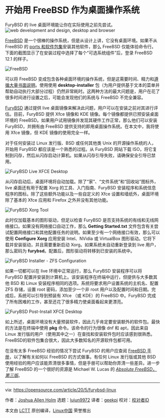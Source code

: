 [#]: collector: (lujun9972)
[#]: translator: (geekpi)
[#]: reviewer: ( )
[#]: publisher: ( )
[#]: url: ( )
[#]: subject: (Getting started with FreeBSD as a desktop operating system)
[#]: via: (https://opensource.com/article/20/5/furybsd-linux)
[#]: author: (Joshua Allen Holm https://opensource.com/users/holmja)

开始用 FreeBSD 作为桌面操作系统
======
FuryBSD 的 live 桌面环境能让你在实际使用之前先尝试。
![web development and design, desktop and browser][1]

[FreeBSD][2] 是一个很棒的操作系统，但是从设计上讲，它没有桌面环境。如果不从 FreeBSD 的 [ports 和软件包集][3]安装其他软件，那么 FreeBSD 仅能体验命令行。下面的截图显示了在安装过程中选择了每个“可选系统组件”后，登录 FreeBSD 12.1 的样子。

![FreeBSD][4]

可以将 FreeBSD 变成包含各种桌面环境的操作系统，但是这需要时间、精力和[遵循大量书面说明][5]。使用使用 **desktop-installer** 包（为用户提供基于文本的菜单并帮助自动执行大部分过程）仍然非常耗时。这两种方法的最大问题是，用户在花了很多时间进行设置之后，可能会发现他们的系统与 FreeBSD 不完全兼容。

[FuryBSD][6] 通过提供 live 桌面镜像来解决此问题，用户可以在安装之前对其进行评估。目前，FuryBSD 提供 Xfce 镜像和 KDE 镜像。每个镜像都提供已预安装桌面环境的 FreeBSD。如果用户试用镜像并发现其硬件工作正常，那么他们可以安装 FuryBSD，并拥有由 FreeBSD 提供支持的即用桌面操作系统。在本文中，我将使用 Xfce 镜像，但 KDE 镜像的使用完全一样。

对于任何安装过 Linux 发行版、BSD 或任何其他类 Unix 的开源操作系统的人，开始用 FuryBSD 都应该是一个熟悉的过程。从 FuryBSD 网站下载 ISO，将它复制到闪存，然后从闪存启动计算机。如果从闪存引导失败，请确保安全引导已禁用。

![FuryBSD Live XFCE Desktop][7]

从闪存启动后，桌面环境将自动加载。除了“家”、“文件系统”和“回收站”图标外，live 桌面还有用于配置 Xorg 的工具、入门指南、FuryBSD 安装程序和系统信息程序的图标。除了这些额外功能以及一些自定义的 Xfce 设置和墙纸外，桌面环境除了基本的 Xfce 应用和 Firefox 之外并没有其他功能。

![FuryBSD Xorg Tool][8]

此时仅加载基本的图形驱动，但足以检查 FuryBSD 是否支持系统的有线和无线网络接口。如果没有网络接口自动工作，那么 **Getting Started.txt** 文件包含有关尝试配置网络接口和其他配置任务的说明。如果至少有一个网络接口有效，那么可以使用 **Configure Xorg** 应用安装 Intel、NVidia 或 VirtualBox 图形驱动。它将下载并安装驱动，并且需要重新启动 Xorg。如果系统未自动重新登录到 live 用户，那么密码为 **furybsd**。配置后，图形驱动将转移到已安装的系统中。

![FuryBSD Installer - ZFS Configuration][9]

如果一切都可以在 live 环境中正常运行，那么 FuryBSD 安装程序可以将 FuryBSD 配置并安装到计算机上。该安装程序在终端中运行，但提供与大多数其他 BSD 和 Linux 安装程序相同的选项。系统将要求用户设置系统的主机名、配置 ZFS 存储，设置 root 密码，添加至少一个非 root 用户以及配置时间和日期。完成后，系统可以引导到预装有 Xfce （或 KDE）的 FreeBSD 中。FuryBSD 完成了所有困难的工作，甚至还花了很多精力使桌面看起来更漂亮。

![FuryBSD Post-Install XFCE Desktop][10]

如上所述，桌面环境没有大量预装软件，因此几乎肯定要安装额外的软件包。最快的方法是在终端中使用 **pkg** 命令。该命令的行为很像 dnf 和 apt，因此来自 Linux 发行版的用户（使用其中之一）在查找和安装软件包时应该感到很熟悉。 FreeBSD的软件包集合很大，因此大多数知名的开源软件包都可用。

在没有太多 FreeBSD 经验的情况下尝试 FuryBSD 的用户应查阅 [FreeBSD 手册][11]，以了解有关如何以 FreeBSD 的方式做事。有任何 Linux 发行版或其他 BSD 使用经验的用户应该能弄清很多事情，但是手册可以帮助你弄清一些差异。进一步了解 FreeBSD 的一个很好的资源是 Michael W. Lucas 的 _[Absolute FreeBSD，第三版][12]_。

--------------------------------------------------------------------------------

via: https://opensource.com/article/20/5/furybsd-linux

作者：[Joshua Allen Holm][a]
选题：[lujun9972][b]
译者：[geekpi](https://github.com/geekpi)
校对：[校对者ID](https://github.com/校对者ID)

本文由 [LCTT](https://github.com/LCTT/TranslateProject) 原创编译，[Linux中国](https://linux.cn/) 荣誉推出

[a]: https://opensource.com/users/holmja
[b]: https://github.com/lujun9972
[1]: https://opensource.com/sites/default/files/styles/image-full-size/public/lead-images/web_browser_desktop_devlopment_design_system_computer.jpg?itok=pfqRrJgh (web development and design, desktop and browser)
[2]: https://www.freebsd.org
[3]: https://www.freebsd.org/ports/
[4]: https://opensource.com/sites/default/files/uploads/freebsd.png (FreeBSD)
[5]: https://www.freebsdfoundation.org/freebsd/how-to-guides/installing-a-desktop-environment-on-freebsd/
[6]: https://www.furybsd.org
[7]: https://opensource.com/sites/default/files/uploads/furybsd_live_xfce_desktop.png (FuryBSD Live XFCE Desktop)
[8]: https://opensource.com/sites/default/files/uploads/furybsd_xorg_tool.png (FuryBSD Xorg Tool)
[9]: https://opensource.com/sites/default/files/uploads/furybsd_installer_-_zfs_configuration.png (FuryBSD Installer - ZFS Configuration)
[10]: https://opensource.com/sites/default/files/uploads/furybsd_post-install_xfce_desktop.png (FuryBSD Post-Install XFCE Desktop)
[11]: https://www.freebsd.org/doc/en_US.ISO8859-1/books/handbook/
[12]: https://nostarch.com/absfreebsd3
